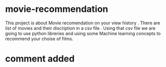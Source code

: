 # movie-recommendation
This project is about Movie recomendation on your view history .
There are list of movies and their discription in a csv file .
Using that csv file we are going to use python libreries and using 
some Machine learning concepts to recommend your choise of films.
# comment added

